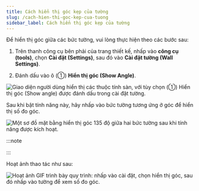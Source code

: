 ```yaml
---
title: Cách hiển thị góc kẹp của tường
slug: /cach-hien-thi-goc-kep-cua-tuong
sidebar_label: Cách hiển thị góc kẹp của tường
---
```


Để hiển thị góc giữa các bức tường, vui lòng thực hiện theo các bước sau:

1. Trên thanh công cụ bên phải của trang thiết kế, nhấp vào **công cụ (tools)**, chọn **Cài đặt (Settings)**, sau đó vào **Cài đặt tường (Wall Settings)**.

2. Đánh dấu vào ô (①) **Hiển thị góc (Show Angle)**.

![Giao diện người dùng hiển thị các thuộc tính sàn, với tùy chọn (①) Hiển thị góc (Show angle) được đánh dấu trong cài đặt tường.](https://storage.googleapis.com/jegavn_kb/images/5f66e7d4-b962-4a12-bb29-71a728739764.png)

Sau khi bật tính năng này, hãy nhấp vào bức tường tương ứng ở góc để hiển thị số đo góc.

![Một sơ đồ mặt bằng hiển thị góc 135 độ giữa hai bức tường sau khi tính năng được kích hoạt.](https://storage.googleapis.com/jegavn_kb/images/2ad097db-2d89-4bb5-98e1-daaa9e4e2b1a.png)

:::note

:::

Hoạt ảnh thao tác như sau:

![Hoạt ảnh GIF trình bày quy trình: nhấp vào cài đặt, chọn hiển thị góc, sau đó nhấp vào tường để xem số đo góc.](https://storage.googleapis.com/jegavn_kb/images/b7edc2b6-7b07-49d8-8e11-915e918547c9.gif)